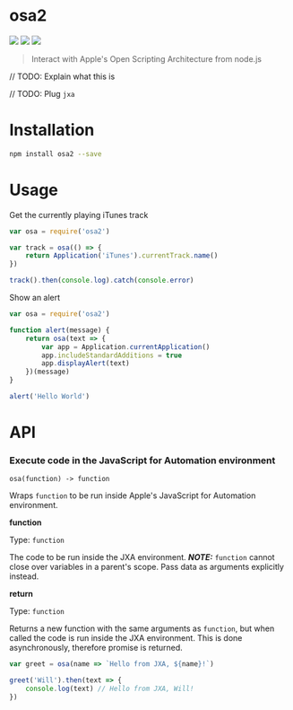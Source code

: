 osa2
===

![](https://img.shields.io/npm/dm/osa2.svg)
![](https://img.shields.io/npm/v/osa2.svg)
![](https://img.shields.io/npm/l/osa2.svg)

> Interact with Apple's Open Scripting Architecture from node.js

// TODO: Explain what this is

// TODO: Plug `jxa`

Installation
===

```bash
npm install osa2 --save
```

Usage
===

Get the currently playing iTunes track

```js
var osa = require('osa2')

var track = osa(() => {
    return Application('iTunes').currentTrack.name()
})

track().then(console.log).catch(console.error)
```

Show an alert

```js
var osa = require('osa2')

function alert(message) {
    return osa(text => {
        var app = Application.currentApplication()
        app.includeStandardAdditions = true
        app.displayAlert(text)
    })(message)
}

alert('Hello World')
```

API
===

### Execute code in the JavaScript for Automation environment

`osa(function) -> function`

Wraps `function` to be run inside Apple's JavaScript for Automation environment.

**function**

Type: `function`

The code to be run inside the JXA environment. ***NOTE:*** `function` cannot close over variables in a parent's scope.
Pass data as arguments explicitly instead.

**return**

Type: `function`

Returns a new function with the same arguments as `function`, but when called
the code is run inside the JXA environment. This is done asynchronously,
therefore promise is returned.

```js
var greet = osa(name => `Hello from JXA, ${name}!`)

greet('Will').then(text => {
    console.log(text) // Hello from JXA, Will!
})
```
